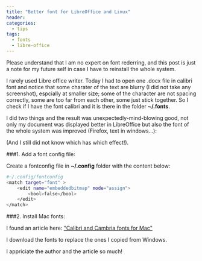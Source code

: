 ```yaml
---
title: "Better font for LibreOffice and Linux"
header:
categories:
  - tips
tags:
  - fonts  
  - libre-office
---
```


Please understand that I am no expert on font rederring, and this post is just a note for my future self in case I have to reinstall the whole system.

I rarely used Libre office writer. Today I had to open one .docx file in calibri font and notice that some charater of the text are blurry (I did not take any screenshot), espcially at smaller size; some of the character are not spacing correctly, some are too far from each other, some just stick together. So I check if I have the font calibri and it is there in the folder **~/.fonts**.

I did two things and the result was unexpectedly-mind-blowing good, not only my document was displayed better in LibreOffice but also the font of the whole system was improved (Firefox, text in windows...):

(And I still did not know which has which effect!).

###1. Add a font config file:

Create a fontconfig file in **~/.config** folder with the content below:

```bash
#~/.config/fontconfig
<match target="font" >
    <edit name="embeddedbitmap" mode="assign">
        <bool>false</bool>
    </edit>
</match>

```

###2. Install Mac fonts:

I found an article here: ["Calibri and Cambria fonts for Mac"](https://www.rmtweb.co.uk/calibri-and-cambria-fonts-for-mac) 

I download the fonts to replace the ones I copied from Windows.

I appriciate the author and the article so much! 